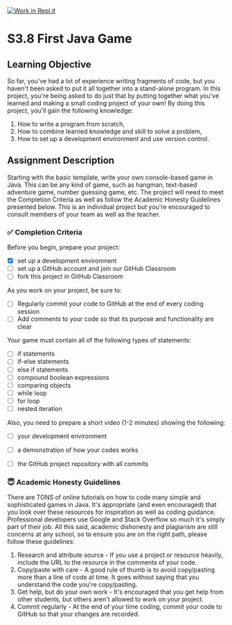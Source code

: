 [![Work in Repl.it](https://classroom.github.com/assets/work-in-replit-14baed9a392b3a25080506f3b7b6d57f295ec2978f6f33ec97e36a161684cbe9.svg)](https://classroom.github.com/online_ide?assignment_repo_id=3820870&assignment_repo_type=AssignmentRepo)
# S3.8 First Java Game

## Learning Objective
So far, you've had a lot of experience writing fragments of code, but you haven't been asked to put it all together into a stand-alone program. In this project, you're being asked to do just that by putting together what you've learned and making a small coding project of your own! By doing this project, you'll gain the following knowledge:

1. How to write a program from scratch,
2. How to combine learned knowledge and skill to solve a problem,
3. How to set up a development environment and use version control.

## Assignment Description

Starting with the basic template, write your own console-based game in Java. This can be any kind of game, such as hangman, text-based adventure game, number guessing game, etc. The project will need to meet the Completion Criteria as well as follow the Academic Honesty Guidelines presented below. This is an individual project but you're encouraged to consult members of your team as well as the teacher.

### ✅ Completion Criteria

Before you begin, prepare your project:
- [x] set up a development environment
- [ ] set up a GitHub account and join our GitHub Classroom
- [ ] fork this project in GitHub Classroom

As you work on your project, be sure to:
- [ ] Regularly commit your code to GitHub at the end of every coding session
- [ ] Add comments to your code so that its purpose and functionality are clear

Your game must contain all of the following types of statements:
- [ ] if statements
- [ ] if-else statements
- [ ] else if statements
- [ ] compound boolean expressions
- [ ] comparing objects
- [ ] while loop
- [ ] for loop
- [ ] nested iteration

Also, you need to prepare a short video (1-2 minutes) showing the following:
- [ ] your development environment
- [ ] a demonstration of how your codes works
- [ ] the GitHub project repository with all commits


### 😇 Academic Honesty Guidelines

There are TONS of online tutorials on how to code many simple and sophisticated games in Java. It's appropriate (and even encouraged) that you look over these resources for inspiration as well as coding guidance. Professional developers use Google and Stack Overflow so much it's simply part of their job. All this said, academic dishonesty and plagiarism are still concerns at any school, so to ensure you are on the right path, please follow these guidelines:

1. Research and attribute source - If you use a project or resource heavily, include the URL to the resource in the comments of your code.
2. Copy/paste with care - A good rule of thumb is to avoid copy/pasting more than a line of code at time. It goes without saying that you understand the code you're copy/pasting.
3. Get help, but do your own work - It's encouraged that you get help from other students, but others aren't allowed to work on your project.
4. Commit regularly - At the end of your time coding, commit your code to GitHub so that your changes are recorded. 
